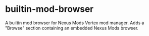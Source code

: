 # builtin-mod-browser
A builtin mod browser for Nexus Mods Vortex mod manager.
Adds a "Browse" section containing an embedded Nexus Mods browser.